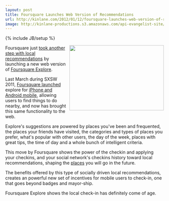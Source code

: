 ```yaml
---
layout: post
title: Foursquare Launches Web Version of Recommendations
url: http://kinlane.com/2012/01/12/foursquare-launches-web-version-of-recommendations/
image: http://kinlane-productions.s3.amazonaws.com/api-evangelist-site/blog/foursquare-explore-recommendations.jpg
---
```

{% include JB/setup %}
<p>
     <a title="Foursquare Explore" href="http://foursquare.com/explore"><img class="aligncenter size-medium wp-image-471" title="foursquare-explore-recommendations" src="http://www.citygridmedia.com/developer/wp-content/uploads/2012/01/foursquare-explore-recommendations-300x207.jpg" alt="" width="300" height="207" align="right" /></a>Foursquare just <a title="took another step in local recommendations" href="http://blog.foursquare.com/2012/01/12/anywhere-in-the-world-foursquare-explore-can-find-you-something-interesting-now-on-your-computer/">took another step with local recommendations</a> by launching a new web version of <a title="Foursquare Explore" href="http://foursquare.com/explore">Foursquare Explore</a>.
</p>
<p>
     Last March during SXSW 2011, <a title="Foursquare Launched" href="http://blog.foursquare.com/2011/03/08/foursquare-3/">Foursquare launched</a> explore for <a title="iPhone and Android for Mobile" href="http://docs.citygridmedia.com/display/citygridv2/SDKs">iPhone and Android mobile</a>, allowing users to find things to do nearby, and now has brought this same functionality to the web.
</p>
<p>
     Explore's suggestions are  powered by places you've been and frequented, the places your friends have visited, the categories and types of places you prefer, what's popular with other users, the day of the week, places with great tips, the time of day and a whole bunch of intelligent criteria.
</p>
<p>
     This move by Foursquare shows the power of the checkin and applying your checkins, and your social network's checkins history toward local recommendations, shaping the <a title="Places" href="http://docs.citygridmedia.com/display/citygridv2/Places+API">places</a> you will go in the future.
</p>
<p>
     The benefits offered by this type of socially driven local recommendations, creates an powerful new set of incentives for mobile users to check-in, one that goes beyond badges and mayor-ship.
</p>
<p>
     Foursquare Explore shows the local check-in has definitely come of age.
</p>